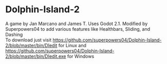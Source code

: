 # Dolphin-Island-2
A game by Jan Marcano and James T. Uses Godot 2.1. 
Modified by Superpowers04 to add various features like Healthbars, Sliding, and Dashing<br>
To download just visit 
https://github.com/superpowers04/Dolphin-Island-2/blob/master/bin/DIedit for Linux and https://github.com/superpowers04/Dolphin-Island-2/blob/master/bin/DIedit.exe for Windows
